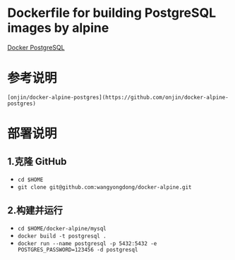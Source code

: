 # Dockerfile for building PostgreSQL images by alpine

[Docker PostgreSQL](https://github.com/wangyongdong/docker-alpine/tree/master/postgresql)

# 参考说明

`[onjin/docker-alpine-postgres](https://github.com/onjin/docker-alpine-postgres)`

# 部署说明

## 1.克隆 GitHub

 - `cd $HOME`
 - `git clone git@github.com:wangyongdong/docker-alpine.git`

## 2.构建并运行

 - `cd $HOME/docker-alpine/mysql`
 - `docker build -t postgresql .` 
 - `docker run --name postgresql -p 5432:5432 -e POSTGRES_PASSWORD=123456 -d postgresql`
